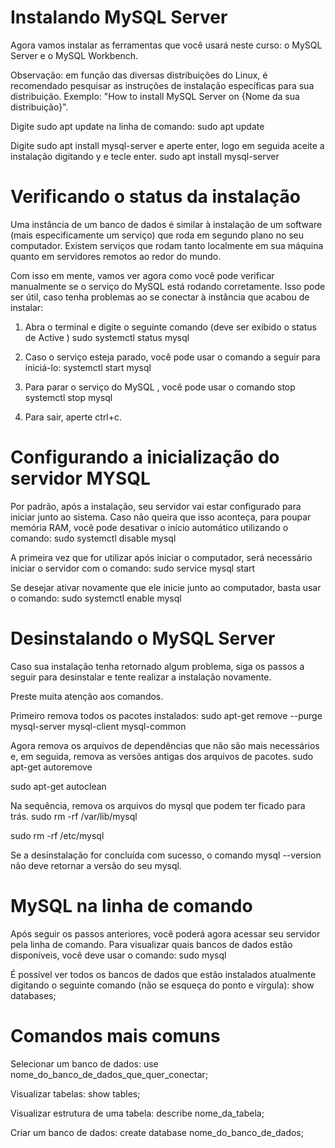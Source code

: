 # Instalando MySQL Server
Agora vamos instalar as ferramentas que você usará neste curso: o MySQL Server e o MySQL Workbench.

Observação: em função das diversas distribuições do Linux, é recomendado pesquisar as instruções de instalação específicas para sua distribuição. Exemplo: "How to install MySQL Server on {Nome da sua distribuição}".

Digite sudo apt update na linha de comando:
sudo apt update

Digite sudo apt install mysql-server e aperte enter, logo em seguida aceite a instalação digitando y e tecle enter.
sudo apt install mysql-server

# Verificando o status da instalação
Uma instância de um banco de dados é similar à instalação de um software (mais especificamente um serviço) que roda em segundo plano no seu computador. Existem serviços que rodam tanto localmente em sua máquina quanto em servidores remotos ao redor do mundo.

Com isso em mente, vamos ver agora como você pode verificar manualmente se o serviço do MySQL está rodando corretamente. Isso pode ser útil, caso tenha problemas ao se conectar à instância que acabou de instalar:

1. Abra o terminal e digite o seguinte comando (deve ser exibido o status de Active )
sudo systemctl status mysql

2. Caso o serviço esteja parado, você pode usar o comando a seguir para iniciá-lo:
systemctl start mysql

3. Para parar o serviço do MySQL , você pode usar o comando stop
systemctl stop mysql

4. Para sair, aperte ctrl+c.

# Configurando a inicialização do servidor MYSQL
Por padrão, após a instalação, seu servidor vai estar configurado para iniciar junto ao sistema. Caso não queira que isso aconteça, para poupar memória RAM, você pode desativar o início automático utilizando o comando:
sudo systemctl disable mysql

A primeira vez que for utilizar após iniciar o computador, será necessário iniciar o servidor com o comando:
sudo service mysql start

Se desejar ativar novamente que ele inicie junto ao computador, basta usar o comando:
sudo systemctl enable mysql

# Desinstalando o MySQL Server
Caso sua instalação tenha retornado algum problema, siga os passos a seguir para desinstalar e tente realizar a instalação novamente.

Preste muita atenção aos comandos.

Primeiro remova todos os pacotes instalados:
sudo apt-get remove --purge mysql-server mysql-client mysql-common

Agora remova os arquivos de dependências que não são mais necessários e, em seguida, remova as versões antigas dos arquivos de pacotes.
sudo apt-get autoremove

sudo apt-get autoclean

Na sequência, remova os arquivos do mysql que podem ter ficado para trás.
sudo rm -rf /var/lib/mysql

sudo rm -rf /etc/mysql 

Se a desinstalação for concluída com sucesso, o comando mysql --version não deve retornar a versão do seu mysql.

# MySQL na linha de comando
Após seguir os passos anteriores, você poderá agora acessar seu servidor pela linha de comando. Para visualizar quais bancos de dados estão disponíveis, você deve usar o comando:
sudo mysql

É possível ver todos os bancos de dados que estão instalados atualmente digitando o seguinte comando (não se esqueça do ponto e vírgula):
show databases;

# Comandos mais comuns

Selecionar um banco de dados:
use nome_do_banco_de_dados_que_quer_conectar;

Visualizar tabelas:
show tables;

Visualizar estrutura de uma tabela:
describe nome_da_tabela;

Criar um banco de dados:
create database nome_do_banco_de_dados;